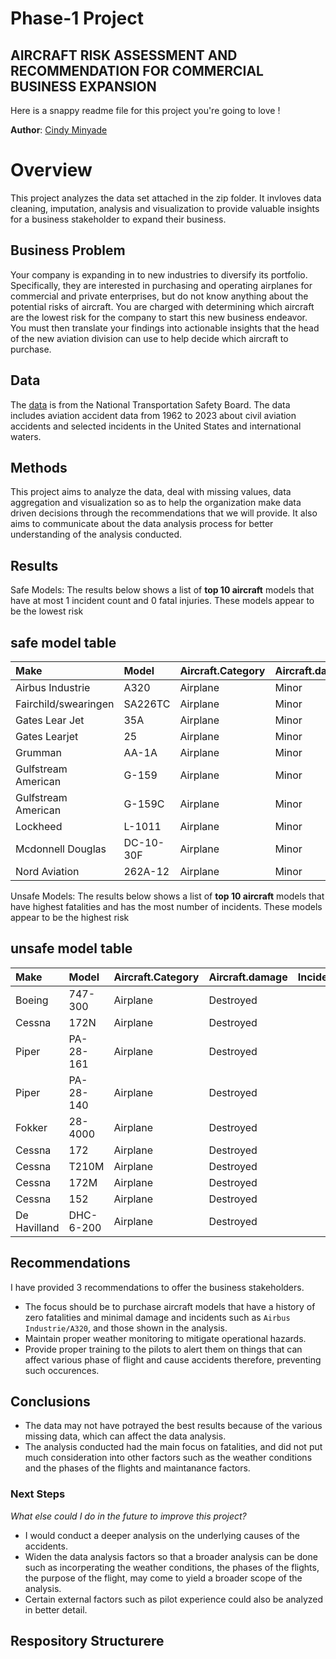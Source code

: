 # Phase-1 Project

## AIRCRAFT RISK ASSESSMENT AND RECOMMENDATION FOR COMMERCIAL BUSINESS EXPANSION

Here is a snappy readme file for this project you're going to love !

**Author**: [Cindy Minyade](https://github.com/cminyade/phase-1-project.git)

# Overview
This project analyzes the data set attached in the zip folder. It invloves data cleaning, imputation, analysis and visualization to provide valuable insights for a business stakeholder to expand their business.

## Business Problem 
Your company is expanding in to new industries to diversify its portfolio. Specifically, they are interested in purchasing and operating airplanes for commercial and private enterprises, but do not know anything about the potential risks of aircraft. You are charged with determining which aircraft are the lowest risk for the company to start this new business endeavor. You must then translate your findings into actionable insights that the head of the new aviation division can use to help decide which aircraft to purchase.

## Data
The [data](https://www.kaggle.com/datasets/khsamaha/aviation-accident-database-synopses) is from the National Transportation Safety Board. 
The data includes aviation accident data from 1962 to 2023 about civil aviation accidents and selected incidents in the United States and international waters. 

## Methods
This project aims to analyze the data, deal with missing values, data aggregation and visualization so as to help the organization make data driven decisions through the recommendations that we will provide.
It also aims to communicate about the data analysis process for better understanding of the analysis conducted.

## Results
Safe Models: The results below shows a list of **top 10 aircraft** models that have at most 1 incident count and 0 fatal injuries. These models appear to be the lowest risk

## safe model table
| Make                 | Model     | Aircraft.Category   | Aircraft.damage   |   Incident.Count |   Total.Fatal.Injuries |   Total.Serious.Injuries |
|:---------------------|:----------|:--------------------|:------------------|-----------------:|-----------------------:|-------------------------:|
| Airbus Industrie     | A320      | Airplane            | Minor             |                1 |                      0 |                        0 |
| Fairchild/swearingen | SA226TC   | Airplane            | Minor             |                1 |                      0 |                        0 |
| Gates Lear Jet       | 35A       | Airplane            | Minor             |                1 |                      0 |                        0 |
| Gates Learjet        | 25        | Airplane            | Minor             |                1 |                      0 |                        0 |
| Grumman              | AA-1A     | Airplane            | Minor             |                1 |                      0 |                        0 |
| Gulfstream American  | G-159     | Airplane            | Minor             |                1 |                      0 |                        0 |
| Gulfstream American  | G-159C    | Airplane            | Minor             |                1 |                      0 |                        0 |
| Lockheed             | L-1011    | Airplane            | Minor             |                1 |                      0 |                        0 |
| Mcdonnell Douglas    | DC-10-30F | Airplane            | Minor             |                1 |                      0 |                        0 |
| Nord Aviation        | 262A-12   | Airplane            | Minor             |                1 |                      0 |                        0 |

Unsafe Models: The results below shows a list of **top 10 aircraft** models that have highest fatalities and has the most number of incidents. These models appear to be the highest risk

## unsafe model table
| Make         | Model     | Aircraft.Category   | Aircraft.damage   |   Incident.Count |   Total.Fatal.Injuries |   Total.Serious.Injuries |
|:-------------|:----------|:--------------------|:------------------|-----------------:|-----------------------:|-------------------------:|
| Boeing       | 747-300   | Airplane            | Destroyed         |                1 |                    228 |                       26 |
| Cessna       | 172N      | Airplane            | Destroyed         |               22 |                     36 |                        7 |
| Piper        | PA-28-161 | Airplane            | Destroyed         |               13 |                     34 |                        4 |
| Piper        | PA-28-140 | Airplane            | Destroyed         |               21 |                     32 |                       20 |
| Fokker       | 28-4000   | Airplane            | Destroyed         |                1 |                     27 |                        9 |
| Cessna       | 172       | Airplane            | Destroyed         |               20 |                     22 |                       12 |
| Cessna       | T210M     | Airplane            | Destroyed         |               10 |                     19 |                        1 |
| Cessna       | 172M      | Airplane            | Destroyed         |               15 |                     19 |                       10 |
| Cessna       | 152       | Airplane            | Destroyed         |               26 |                     18 |                        6 |
| De Havilland | DHC-6-200 | Airplane            | Destroyed         |                2 |                     16 |                       14 |

## Recommendations
I have provided 3 recommendations to offer the business stakeholders.
- The focus should be to purchase aircraft models that have a history of zero fatalities and minimal damage and incidents such as `Airbus Industrie/A320`, and those shown in the analysis.
- Maintain proper weather monitoring to mitigate operational hazards.
- Provide proper training to the pilots to alert them on things that can affect various phase of flight and cause accidents therefore, preventing such occurences. 

## Conclusions
- The data may not have potrayed the best results because of the various missing data, which can affect the data analysis.
- The analysis conducted had the main focus on fatalities, and did not put much consideration into other factors such as the weather conditions and the phases of the flights and maintanance factors. 

### Next Steps
_What else could I do in the future to improve this project?_

- I would conduct a deeper analysis on the underlying causes of the accidents.
- Widen the data analysis factors so that a broader analysis can be done such as incorperating the weather conditions, the phases of the flights, the purpose of the flight, may come to yield a broader scope of the analysis. 
- Certain external factors such as pilot experience could also be analyzed in better detail.

## Respository Structurere

```



```
